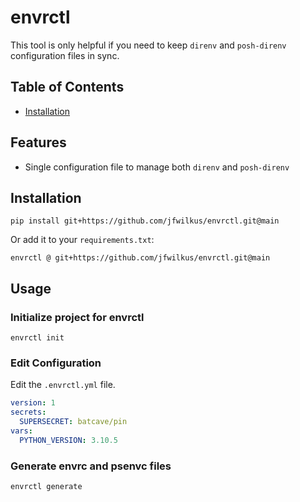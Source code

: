 # envrctl

This tool is only helpful if you need to keep `direnv` and `posh-direnv`
configuration files in sync.

## Table of Contents

- [Installation](#installation)

## Features

- Single configuration file to manage both `direnv` and `posh-direnv`

## Installation

```console
pip install git+https://github.com/jfwilkus/envrctl.git@main
```

Or add it to your `requirements.txt`:

```text
envrctl @ git+https://github.com/jfwilkus/envrctl.git@main

```

## Usage

### Initialize project for envrctl

```console
envrctl init
```

### Edit Configuration

Edit the `.envrctl.yml` file.

```yaml
version: 1
secrets:
  SUPERSECRET: batcave/pin
vars:
  PYTHON_VERSION: 3.10.5
```

### Generate envrc and psenvc files

```console
envrctl generate
```
